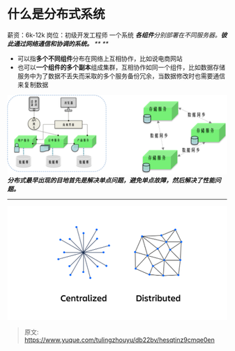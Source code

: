 # 什么是分布式系统

薪资：6k-12k
岗位：初级开发工程师
一个系统   _**各组件**_分别部署在不同服务器。_**彼此通过网络通信和协调的系统。**_
_** **_

- 可以指**多个不同组件**分布在网络上互相协作，比如说电商网站
- 也可以**一个组件的多个副本**组成集群，互相协作如同一个组件，比如数据存储服务中为了数据不丢失而采取的多个服务备份冗余，当数据修改时也需要通信来复制数据

![1697358155056-209eb260-4080-4695-aa1d-cb6eb5655331.png](./img/0Qoc05l0LgRX1VjB/1697358155056-209eb260-4080-4695-aa1d-cb6eb5655331-122555.png)
_**分布式最早出现的目地首先是解决单点问题，避免单点故障，然后解决了性能问题。**_


---

![1697358185815-7205950a-9a62-494c-950c-ca583ac64cd0.png](./img/0Qoc05l0LgRX1VjB/1697358185815-7205950a-9a62-494c-950c-ca583ac64cd0-323416.png)


> 原文: <https://www.yuque.com/tulingzhouyu/db22bv/hesqtinz9cmqe0en>